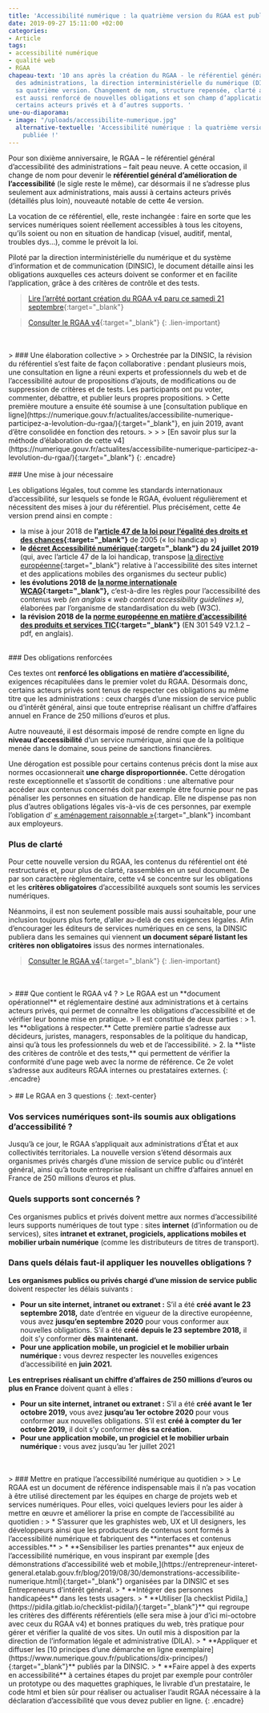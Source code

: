 ```yaml
---
title: 'Accessibilité numérique : la quatrième version du RGAA est publiée !'
date: 2019-09-27 15:11:00 +02:00
categories:
- Article
tags:
- accessibilité numérique
- qualité web
- RGAA
chapeau-text: '10 ans après la création du RGAA - le référentiel général d’accessibilité
  des administrations, la direction interministérielle du numérique (DINSIC) publie
  sa quatrième version. Changement de nom, structure repensée, clarté améliorée, il
  est aussi renforcé de nouvelles obligations et son champ d’application élargi à
  certains acteurs privés et à d’autres supports. '
une-ou-diaporama:
- image: "/uploads/accessibilite-numerique.jpg"
  alternative-textuelle: 'Accessibilité numérique : la quatrième version du RGAA est
    publiée !'
---
```


Pour son dixième anniversaire, le RGAA – le référentiel général d’accessibilité des administrations – fait peau neuve. A cette occasion, il change de nom pour devenir le **référentiel général d’amélioration de l’accessibilité** (le sigle reste le même), car désormais il ne s’adresse plus seulement aux administrations, mais aussi à certains acteurs privés (détaillés plus loin), nouveauté notable de cette 4e version.

La vocation de ce référentiel, elle, reste inchangée : faire en sorte que les services numériques soient réellement accessibles à tous les citoyens, qu’ils soient ou non en situation de handicap (visuel, auditif, mental, troubles dys…), comme le prévoit la loi.

Piloté par la direction interministérielle du numérique et du système d’information et de communication (DINSIC), le document détaille ainsi les obligations auxquelles ces acteurs doivent se conformer et en facilite l’application, grâce à des critères de contrôle et des tests.

> [Lire l’arrêté portant création du RGAA v4 paru ce samedi 21 septembre](https://www.legifrance.gouv.fr/affichTexte.do?cidTexte=JORFTEXT000039120412&categorieLien=id){:target="_blank"}

> [Consulter le RGAA v4](https://www.numerique.gouv.fr/publications/rgaa-accessibilite/){:target="_blank"}
{: .lien-important}
<br>
<br>
> ### Une élaboration collective
>
> Orchestrée par la DINSIC, la révision du référentiel s’est faite de façon collaborative : pendant plusieurs mois, une consultation en ligne a réuni experts et professionnels du web et de l’accessibilité autour de propositions d’ajouts, de modifications ou de suppression de critères et de tests. Les participants ont pu voter, commenter, débattre, et publier leurs propres propositions.
> Cette première mouture a ensuite été soumise à une [consultation publique en ligne](https://numerique.gouv.fr/actualites/accessibilite-numerique-participez-a-levolution-du-rgaa/){:target="_blank"}, en juin 2019, avant d’être consolidée en fonction des retours. 
>
> > [En savoir plus sur la méthode d’élaboration de cette v4](https://numerique.gouv.fr/actualites/accessibilite-numerique-participez-a-levolution-du-rgaa/){:target="_blank"}
{: .encadre}
<br>
<br>
### Une mise à jour nécessaire

Les obligations légales, tout comme les standards internationaux d’accessibilité, sur lesquels se fonde le RGAA, évoluent régulièrement et nécessitent des mises à jour du référentiel. Plus précisément, cette 4e version prend ainsi en compte :

* la mise à jour 2018 de **l’[article 47 de la loi pour l’égalité des droits et des chances](https://www.legifrance.gouv.fr/affichTexteArticle.do?idArticle=JORFARTI000001290363&cidTexte=JORFTEXT000000809647&categorieLien=id){:target="_blank"}** de 2005 (« loi handicap »)
* **le [décret Accessibilité numérique](https://www.legifrance.gouv.fr/affichTexte.do?cidTexte=JORFTEXT000038811937){:target="_blank"} du 24 juillet 2019** (qui, avec l’article 47 de la loi handicap, transpose [la directive européenne](https://eur-lex.europa.eu/legal-content/FR/TXT/HTML/?uri=CELEX:32016L2102&from=FR){:target="_blank"} relative à l'accessibilité des sites internet et des applications mobiles des organismes du secteur public)
* **les évolutions 2018 de [la norme internationale WCAG](https://www.w3.org/TR/WCAG21/){:target="_blank"},** c’est-à-dire les règles pour l’accessibilité des contenus web *(en anglais « web content accessibility guidelines »),* élaborées par l’organisme de standardisation du web (W3C).
* **la révision 2018 de la [norme européenne en matière d’accessibilité des produits et services TIC](https://www.etsi.org/deliver/etsi_en/301500_301599/301549/02.01.02_60/en_301549v020102p.pdf){:target="_blank"}** (EN 301 549 V2.1.2 – pdf, en anglais).
<br>
### Des obligations renforcées

Ces textes ont **renforcé les obligations en matière d’accessibilité,** exigences récapitulées dans le premier volet du RGAA. Désormais donc, certains acteurs privés sont tenus de respecter ces obligations au même titre que les administrations : ceux chargés d’une mission de service public ou d’intérêt général, ainsi que toute entreprise réalisant un chiffre d’affaires annuel en France de 250 millions d’euros et plus.

Autre nouveauté, il est désormais imposé de rendre compte en ligne du **niveau d’accessibilité** d’un service numérique, ainsi que de la politique menée dans le domaine, sous peine de sanctions financières.

Une dérogation est possible pour certains contenus précis dont la mise aux normes occasionnerait **une charge disproportionnée.** Cette dérogation reste exceptionnelle et s’assortit de conditions : une alternative pour accéder aux contenus concernés doit par exemple être fournie pour ne pas pénaliser les personnes en situation de handicap. Elle ne dispense pas non plus d’autres obligations légales vis-à-vis de ces personnes, par exemple l’obligation d’ [« aménagement raisonnable »](https://www.defenseurdesdroits.fr/fr/guides/guide-amenagement-raisonnable){:target="_blank"} incombant aux employeurs.

### Plus de clarté

Pour cette nouvelle version du RGAA, les contenus du référentiel ont été restructurés et, pour plus de clarté, rassemblés en un seul document. De par son caractère règlementaire, cette v4 se concentre sur les obligations et les **critères obligatoires** d’accessibilité auxquels sont soumis les services numériques. 

Néanmoins, il est non seulement possible mais aussi souhaitable, pour une inclusion toujours plus forte, d’aller au-delà de ces exigences légales. Afin d’encourager les éditeurs de services numériques en ce sens, la DINSIC publiera dans les semaines qui viennent **un document séparé listant les critères non obligatoires** issus des normes internationales.

> [Consulter le RGAA v4](https://www.numerique.gouv.fr/publications/rgaa-accessibilite/){:target="_blank"}
{: .lien-important}
<br>
<br>
> ### Que contient le RGAA v4 ? 
> Le RGAA est un **document opérationnel** et réglementaire destiné aux administrations et à certains acteurs privés, qui permet de connaître les obligations d’accessibilité et de vérifier leur bonne mise en pratique.
> Il est constitué de deux parties :  
> 1. les **obligations à respecter.** Cette première partie s’adresse aux décideurs, juristes, managers, responsables de la politique du handicap, ainsi qu’à tous les professionnels du web et de l’accessibilité.
> 2. la **liste des critères de contrôle et des tests,** qui permettent de vérifier la conformité d’une page web avec la norme de référence. Ce 2e volet s’adresse aux auditeurs RGAA internes ou prestataires externes. 
{: .encadre}
<br>
<br>
> ## Le RGAA en 3 questions
{: .text-center}

### **Vos services numériques sont-ils soumis aux obligations d’accessibilité ?** 

Jusqu’à ce jour, le RGAA s’appliquait aux administrations d’État et aux collectivités territoriales. La nouvelle version s’étend désormais aux organismes privés chargés d’une mission de service public ou d’intérêt général, ainsi qu’à toute entreprise réalisant un chiffre d’affaires annuel en France de 250 millions d’euros et plus.

### **Quels supports sont concernés ?** 

Ces organismes publics et privés doivent mettre aux normes d’accessibilité leurs supports numériques de tout type : sites **internet** (d’information ou de services),  sites **intranet et extranet, progiciels, applications mobiles et mobilier urbain numérique** (comme les distributeurs de titres de transport).

### **Dans quels délais faut-il appliquer les nouvelles obligations ?**

**Les organismes publics ou privés chargé d’une mission de service public** doivent respecter les délais suivants :

* **Pour un site internet, intranet ou extranet :**
S’il a été **créé avant le 23 septembre 2018,** date d’entrée en vigueur de la directive européenne, vous avez **jusqu’en septembre 2020** pour vous conformer aux nouvelles obligations.
S’il a été **créé depuis le 23 septembre 2018,** il doit s’y conformer **dès maintenant.**
* **Pour une application mobile, un progiciel et le mobilier urbain numérique :** vous devrez respecter les nouvelles exigences d’accessibilité en **juin 2021.**

**Les entreprises réalisant un chiffre d’affaires de 250 millions d’euros ou plus en France** doivent quant à elles :

* **Pour un site internet, intranet ou extranet :**
S’il a été **créé avant le 1er octobre 2019,** vous avez **jusqu’au 1er octobre 2020** pour vous conformer aux nouvelles obligations.
S’il est **créé à compter du 1er octobre 2019,** il doit s’y conformer **dès sa création.**
* **Pour une application mobile, un progiciel et le mobilier urbain numérique :** vous avez jusqu’au 1er juillet 2021
<br>
<br>
> ### Mettre en pratique l’accessibilité numérique au quotidien 
>
> Le RGAA est un document de référence indispensable mais il n’a pas vocation à être utilisé directement par les équipes en charge de projets web et services numériques. Pour elles, voici quelques leviers pour les aider à mettre en œuvre et améliorer la prise en compte de l’accessibilité au quotidien :
> * S’assurer que les graphistes web, UX et UI designers, les développeurs ainsi que les producteurs de contenus sont formés à l’accessibilité numérique et fabriquent des **interfaces et contenus accessibles.**
> * **Sensibiliser les parties prenantes** aux enjeux de l’accessibilité numérique, en vous inspirant par exemple [des démonstrations d’accessibilité web et mobile,](https://entrepreneur-interet-general.etalab.gouv.fr/blog/2019/08/30/demonstrations-accessibilite-numerique.html){:target="_blank"} organisées par la DINSIC et ses Entrepreneurs d’intérêt général. 
> * **Intégrer des personnes handicapées** dans les tests usagers.
> * **Utiliser [la checklist Pidila,](https://pidila.gitlab.io/checklist-pidila/){:target="_blank"}** qui regroupe les critères des différents référentiels (elle sera mise à jour d’ici mi-octobre avec ceux du RGAA v4) et bonnes pratiques du web, très pratique pour gérer et vérifier la qualité de vos sites. Un outil mis à disposition par la direction de l’information légale et administrative (DILA). 
> * **Appliquer et diffuser les [10 principes d’une démarche en ligne exemplaire](https://www.numerique.gouv.fr/publications/dix-principes/){:target="_blank"}** publiés par la DINSIC.
> * **Faire appel à des experts en accessibilité** à certaines étapes du projet par exemple pour contrôler un prototype ou des maquettes graphiques, le livrable d’un prestataire, le code html et bien sûr pour réaliser ou actualiser l’audit RGAA nécessaire à la déclaration d’accessibilité que vous devez publier en ligne.
{: .encadre}
 
